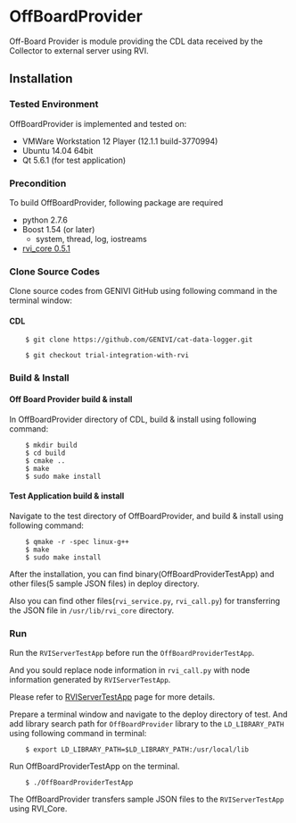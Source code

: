 # OffBoardProvider
Off-Board Provider is module providing the CDL data received by the Collector to external server using RVI.

## Installation
### Tested Environment
OffBoardProvider is implemented and tested on:
* VMWare Workstation 12 Player (12.1.1 build-3770994)
* Ubuntu 14.04 64bit
* Qt 5.6.1 (for test application)

### Precondition
To build OffBoardProvider, following package are required
* python 2.7.6
* Boost 1.54 (or later)
  * system, thread, log, iostreams
* [rvi_core 0.5.1](https://github.com/GENIVI/rvi_core/releases)

### Clone Source Codes
Clone source codes from GENIVI GitHub using following command in the terminal window:
#### CDL

        $ git clone https://github.com/GENIVI/cat-data-logger.git

        $ git checkout trial-integration-with-rvi

### Build & Install
#### Off Board Provider build & install
In OffBoardProvider directory of CDL, build & install using following command:

        $ mkdir build
        $ cd build
        $ cmake ..
        $ make
        $ sudo make install

#### Test Application build & install
Navigate to the test directory of OffBoardProvider, and build & install using following command:
        
        $ qmake -r -spec linux-g++
        $ make
        $ sudo make install
        
After the installation, you can find binary(OffBoardProviderTestApp) and other files(5 sample JSON files) in deploy directory.

Also you can find other files(`rvi_service.py`, `rvi_call.py`) for transferring the JSON file in `/usr/lib/rvi_core` directory.

### Run
Run the `RVIServerTestApp` before run the `OffBoardProviderTestApp`.

And you sould replace node information in `rvi_call.py` with node information generated by `RVIServerTestApp`.

Please refer to [RVIServerTestApp](https://github.com/GENIVI/car-data-logger/tree/trial-integration-with-rvi/OffBoardProvider/test/RVIServerTestApp/README.md) page for more details.

Prepare a terminal window and navigate to the deploy directory of test.
And add library search path for `OffBoardProvider` library to the `LD_LIBRARY_PATH` using following command in terminal:

        $ export LD_LIBRARY_PATH=$LD_LIBRARY_PATH:/usr/local/lib

Run OffBoardProviderTestApp on the terminal.

        $ ./OffBoardProviderTestApp
        
The OffBoardProvider transfers sample JSON files to the `RVIServerTestApp` using RVI_Core.

